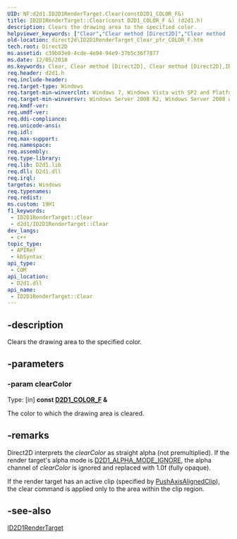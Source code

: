```yaml
---
UID: NF:d2d1.ID2D1RenderTarget.Clear(constD2D1_COLOR_F&)
title: ID2D1RenderTarget::Clear(const D2D1_COLOR_F &) (d2d1.h)
description: Clears the drawing area to the specified color.
helpviewer_keywords: ["Clear","Clear method [Direct2D]","Clear method [Direct2D]","ID2D1RenderTarget interface","ID2D1RenderTarget interface [Direct2D]","Clear method","ID2D1RenderTarget.Clear","ID2D1RenderTarget.Clear(const D2D1_COLOR_F &)","ID2D1RenderTarget::Clear","ID2D1RenderTarget::Clear(const D2D1_COLOR_F &)","ID2D1RenderTarget::Clear(const D2D1_COLOR_F)","d2d1/ID2D1RenderTarget::Clear","direct2d.ID2D1RenderTarget_Clear_ptr_COLOR_F"]
old-location: direct2d\ID2D1RenderTarget_Clear_ptr_COLOR_F.htm
tech.root: Direct2D
ms.assetid: c39b83e0-4cde-4e94-94e9-37b5c36f7877
ms.date: 12/05/2018
ms.keywords: Clear, Clear method [Direct2D], Clear method [Direct2D],ID2D1RenderTarget interface, ID2D1RenderTarget interface [Direct2D],Clear method, ID2D1RenderTarget.Clear, ID2D1RenderTarget.Clear(const D2D1_COLOR_F &), ID2D1RenderTarget::Clear, ID2D1RenderTarget::Clear(const D2D1_COLOR_F &), ID2D1RenderTarget::Clear(const D2D1_COLOR_F), d2d1/ID2D1RenderTarget::Clear, direct2d.ID2D1RenderTarget_Clear_ptr_COLOR_F
req.header: d2d1.h
req.include-header: 
req.target-type: Windows
req.target-min-winverclnt: Windows 7, Windows Vista with SP2 and Platform Update for Windows Vista [desktop apps \| UWP apps]
req.target-min-winversvr: Windows Server 2008 R2, Windows Server 2008 with SP2 and Platform Update for Windows Server 2008 [desktop apps \| UWP apps]
req.kmdf-ver: 
req.umdf-ver: 
req.ddi-compliance: 
req.unicode-ansi: 
req.idl: 
req.max-support: 
req.namespace: 
req.assembly: 
req.type-library: 
req.lib: D2d1.lib
req.dll: D2d1.dll
req.irql: 
targetos: Windows
req.typenames: 
req.redist: 
ms.custom: 19H1
f1_keywords:
 - ID2D1RenderTarget::Clear
 - d2d1/ID2D1RenderTarget::Clear
dev_langs:
 - c++
topic_type:
 - APIRef
 - kbSyntax
api_type:
 - COM
api_location:
 - D2d1.dll
api_name:
 - ID2D1RenderTarget::Clear
---
```


## -description

Clears the drawing area to the specified color.

## -parameters

### -param clearColor

Type: [in] <b>const <a href="/windows/win32/Direct2D/d2d1-color-f">D2D1_COLOR_F</a> &</b>

The color to which the drawing area is cleared.

## -remarks

Direct2D interprets the <i>clearColor</i> as straight alpha (not premultiplied).  If the render target's alpha mode is <a href="/windows/win32/api/dcommon/ne-dcommon-d2d1_alpha_mode">D2D1_ALPHA_MODE_IGNORE</a>, the alpha channel of <i>clearColor</i> is ignored and replaced with 1.0f (fully opaque).

If the render target has an active clip (specified by <a href="/windows/win32/api/d2d1/nf-d2d1-id2d1rendertarget-pushaxisalignedclip(constd2d1_rect_f__d2d1_antialias_mode)">PushAxisAlignedClip</a>), the clear command is applied only to the area within the clip region.

## -see-also

<a href="/windows/win32/api/d2d1/nn-d2d1-id2d1rendertarget">ID2D1RenderTarget</a>

